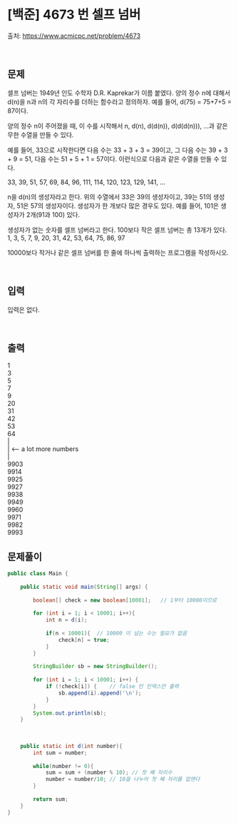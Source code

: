 # [백준] 4673 번 셀프 넘버

출처: https://www.acmicpc.net/problem/4673

</br>

## 문제
셀프 넘버는 1949년 인도 수학자 D.R. Kaprekar가 이름 붙였다. 양의 정수 n에 대해서 d(n)을 n과 n의 각 자리수를 더하는 함수라고 정의하자. 예를 들어, d(75) = 75+7+5 = 87이다.

양의 정수 n이 주어졌을 때, 이 수를 시작해서 n, d(n), d(d(n)), d(d(d(n))), ...과 같은 무한 수열을 만들 수 있다. 

예를 들어, 33으로 시작한다면 다음 수는 33 + 3 + 3 = 39이고, 그 다음 수는 39 + 3 + 9 = 51, 다음 수는 51 + 5 + 1 = 57이다. 이런식으로 다음과 같은 수열을 만들 수 있다.

33, 39, 51, 57, 69, 84, 96, 111, 114, 120, 123, 129, 141, ...

n을 d(n)의 생성자라고 한다. 위의 수열에서 33은 39의 생성자이고, 39는 51의 생성자, 51은 57의 생성자이다. 생성자가 한 개보다 많은 경우도 있다. 예를 들어, 101은 생성자가 2개(91과 100) 있다. 

생성자가 없는 숫자를 셀프 넘버라고 한다. 100보다 작은 셀프 넘버는 총 13개가 있다. 1, 3, 5, 7, 9, 20, 31, 42, 53, 64, 75, 86, 97

10000보다 작거나 같은 셀프 넘버를 한 줄에 하나씩 출력하는 프로그램을 작성하시오.


</br>

## 입력
입력은 없다.

</br>

## 출력

1</br>
3</br>
5</br>
7</br>
9</br>
20</br>
31</br>
42</br>
53</br>
64</br>
 |</br>
 |       <-- a lot more numbers</br>
 |</br>
9903</br>
9914</br>
9925</br>
9927</br>
9938</br>
9949</br>
9960</br>
9971</br>
9982</br>
9993</br>



## 문제풀이

```java
public class Main {
 
	public static void main(String[] args) {
 
		boolean[] check = new boolean[10001];	// 1부터 10000이므로
 
		for (int i = 1; i < 10001; i++){
			int n = d(i);
		
			if(n < 10001){	// 10000 이 넘는 수는 필요가 없음
				check[n] = true;
			}
		}
 
		StringBuilder sb = new StringBuilder();
        
		for (int i = 1; i < 10001; i++) {
			if (!check[i]) {	// false 인 인덱스만 출력
				sb.append(i).append('\n');
			}
		}
		System.out.println(sb);
	}
 
 
 
	public static int d(int number){
		int sum = number;
    
		while(number != 0){
			sum = sum + (number % 10); // 첫 째 자리수
			number = number/10;	// 10을 나누어 첫 째 자리를 없앤다
		}
    
		return sum;
	}
}    

```
